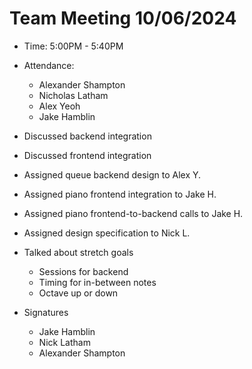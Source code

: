 # Team Meeting 10/06/2024 
* Time: 5:00PM - 5:40PM
* Attendance:
    * Alexander Shampton
    * Nicholas Latham
    * Alex Yeoh
    * Jake Hamblin

* Discussed backend integration
* Discussed frontend integration
* Assigned queue backend design to Alex Y.
* Assigned piano frontend integration to Jake H.
* Assigned piano frontend-to-backend calls to Jake H.
* Assigned design specification to Nick L.
* Talked about stretch goals
  * Sessions for backend
  * Timing for in-between notes
  * Octave up or down

* Signatures
    * Jake Hamblin
    * Nick Latham
    * Alexander Shampton
